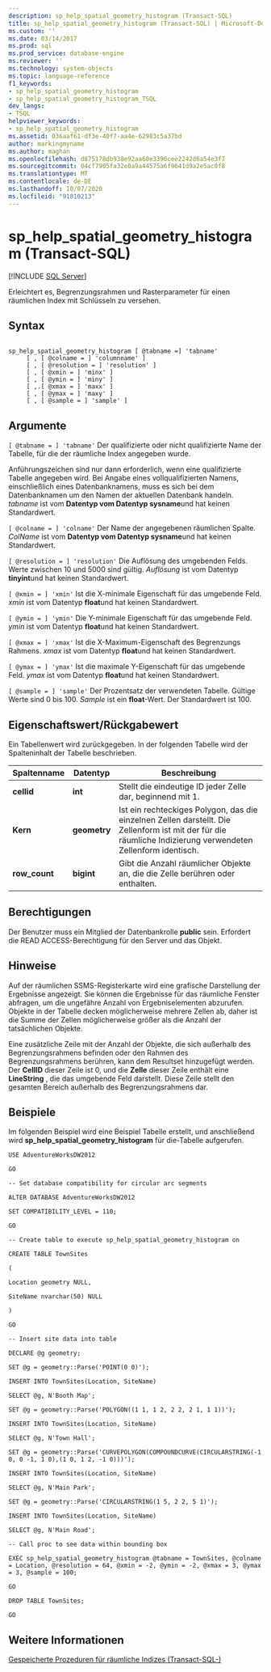 ```yaml
---
description: sp_help_spatial_geometry_histogram (Transact-SQL)
title: sp_help_spatial_geometry_histogram (Transact-SQL) | Microsoft-Dokumentation
ms.custom: ''
ms.date: 03/14/2017
ms.prod: sql
ms.prod_service: database-engine
ms.reviewer: ''
ms.technology: system-objects
ms.topic: language-reference
f1_keywords:
- sp_help_spatial_geometry_histogram
- sp_help_spatial_geometry_histogram_TSQL
dev_langs:
- TSQL
helpviewer_keywords:
- sp_help_spatial_geometry_histogram
ms.assetid: 036aaf61-df3e-40f7-aa4e-62983c5a37bd
author: markingmyname
ms.author: maghan
ms.openlocfilehash: d875178db938e92aa60e3396cee2242d6a54e3f7
ms.sourcegitcommit: 04cf7905fa32e0a9a44575a6f9641d9a2e5ac0f8
ms.translationtype: MT
ms.contentlocale: de-DE
ms.lasthandoff: 10/07/2020
ms.locfileid: "91810213"
---
```

# <a name="sp_help_spatial_geometry_histogram-transact-sql"></a>sp_help_spatial_geometry_histogram (Transact-SQL)
[!INCLUDE [SQL Server](../../includes/applies-to-version/sqlserver.md)]

  Erleichtert es, Begrenzungsrahmen und Rasterparameter für einen räumlichen Index mit Schlüsseln zu versehen.  
  
## <a name="syntax"></a>Syntax  
  
```  
  
sp_help_spatial_geometry_histogram [ @tabname =] 'tabname'   
     [ , [ @colname = ] 'columnname' ]   
     [ , [ @resolution = ] 'resolution' ]  
     [ , [ @xmin = ] 'minx' ]   
     [ , [ @ymin = ] 'miny' ]   
     [ ,.[ @xmax = ] 'maxx' ]  
     [ , [ @ymax = ] 'maxy' ]  
     [ , [ @sample = ] 'sample' ]  
```  
  
## <a name="arguments"></a>Argumente  
`[ @tabname = ] 'tabname'` Der qualifizierte oder nicht qualifizierte Name der Tabelle, für die der räumliche Index angegeben wurde.  
  
 Anführungszeichen sind nur dann erforderlich, wenn eine qualifizierte Tabelle angegeben wird. Bei Angabe eines vollqualifizierten Namens, einschließlich eines Datenbanknamens, muss es sich bei dem Datenbanknamen um den Namen der aktuellen Datenbank handeln. *tabname* ist vom **Datentyp vom Datentyp sysname**und hat keinen Standardwert.  
  
`[ @colname = ] 'colname'` Der Name der angegebenen räumlichen Spalte. *ColName* ist vom **Datentyp vom Datentyp sysname**und hat keinen Standardwert.  
  
`[ @resolution = ] 'resolution'` Die Auflösung des umgebenden Felds. Werte zwischen 10 und 5000 sind gültig. *Auflösung* ist vom Datentyp **tinyint**und hat keinen Standardwert.  
  
`[ @xmin = ] 'xmin'` Ist die X-minimale Eigenschaft für das umgebende Feld. *xmin* ist vom Datentyp **float**und hat keinen Standardwert.  
  
`[ @ymin = ] 'ymin'` Die Y-minimale Eigenschaft für das umgebende Feld. *ymin* ist vom Datentyp **float**und hat keinen Standardwert.  
  
`[ @xmax = ] 'xmax'` Ist die X-Maximum-Eigenschaft des Begrenzungs Rahmens. *xmax* ist vom Datentyp **float**und hat keinen Standardwert.  
  
`[ @ymax = ] 'ymax'` Ist die maximale Y-Eigenschaft für das umgebende Feld. *ymax* ist vom Datentyp **float**und hat keinen Standardwert.  
  
`[ @sample = ] 'sample'` Der Prozentsatz der verwendeten Tabelle. Gültige Werte sind 0 bis 100. *Sample* ist ein **float**-Wert. Der Standardwert ist 100.  
  
## <a name="property-valuereturn-value"></a>Eigenschaftswert/Rückgabewert  
 Ein Tabellenwert wird zurückgegeben. In der folgenden Tabelle wird der Spalteninhalt der Tabelle beschrieben.  
  
|Spaltenname|Datentyp|Beschreibung|  
|-----------------|---------------|-----------------|  
|**cellid**|**int**|Stellt die eindeutige ID jeder Zelle dar, beginnend mit 1.|  
|**Kern**|**geometry**|Ist ein rechteckiges Polygon, das die einzelnen Zellen darstellt. Die Zellenform ist mit der für die räumliche Indizierung verwendeten Zellenform identisch.|  
|**row_count**|**bigint**|Gibt die Anzahl räumlicher Objekte an, die die Zelle berühren oder enthalten.|  
  
## <a name="permissions"></a>Berechtigungen  
 Der Benutzer muss ein Mitglied der Datenbankrolle **public** sein. Erfordert die READ ACCESS-Berechtigung für den Server und das Objekt.  
  
## <a name="remarks"></a>Hinweise  
 Auf der räumlichen SSMS-Registerkarte wird eine grafische Darstellung der Ergebnisse angezeigt. Sie können die Ergebnisse für das räumliche Fenster abfragen, um die ungefähre Anzahl von Ergebniselementen abzurufen. Objekte in der Tabelle decken möglicherweise mehrere Zellen ab, daher ist die Summe der Zellen möglicherweise größer als die Anzahl der tatsächlichen Objekte.  
  
 Eine zusätzliche Zeile mit der Anzahl der Objekte, die sich außerhalb des Begrenzungsrahmens befinden oder den Rahmen des Begrenzungsrahmens berühren, kann dem Resultset hinzugefügt werden. Der **CellID** dieser Zeile ist 0, und die **Zelle** dieser Zeile enthält eine **LineString** , die das umgebende Feld darstellt. Diese Zeile stellt den gesamten Bereich außerhalb des Begrenzungsrahmens dar.  
  
## <a name="examples"></a>Beispiele  
 Im folgenden Beispiel wird eine Beispiel Tabelle erstellt, und anschließend wird **sp_help_spatial_geometry_histogram** für die-Tabelle aufgerufen.  
  
 `USE AdventureWorksDW2012`  
  
 `GO`  
  
 `-- Set database compatibility for circular arc segments`  
  
 `ALTER DATABASE AdventureWorksDW2012`  
  
 `SET COMPATIBILITY_LEVEL = 110;`  
  
 `GO`  
  
 `-- Create table to execute sp_help_spatial_geometry_histogram on`  
  
 `CREATE TABLE TownSites`  
  
 `(`  
  
 `Location geometry NULL,`  
  
 `SiteName nvarchar(50) NULL`  
  
 `)`  
  
 `GO`  
  
 `-- Insert site data into table`  
  
 `DECLARE @g geometry;`  
  
 `SET @g = geometry::Parse('POINT(0 0)');`  
  
 `INSERT INTO TownSites(Location, SiteName)`  
  
 `SELECT @g, N'Booth Map';`  
  
 `SET @g = geometry::Parse('POLYGON((1 1, 1 2, 2 2, 2 1, 1 1))');`  
  
 `INSERT INTO TownSites(Location, SiteName)`  
  
 `SELECT @g, N'Town Hall';`  
  
 `SET @g = geometry::Parse('CURVEPOLYGON(COMPOUNDCURVE(CIRCULARSTRING(-1 0, 0 -1, 1 0),(1 0, 1 2, -1 0)))');`  
  
 `INSERT INTO TownSites(Location, SiteName)`  
  
 `SELECT @g, N'Main Park';`  
  
 `SET @g = geometry::Parse('CIRCULARSTRING(1 5, 2 2, 5 1)');`  
  
 `INSERT INTO TownSites(Location, SiteName)`  
  
 `SELECT @g, N'Main Road';`  
  
 `-- Call proc to see data within bounding box`  
  
 `EXEC sp_help_spatial_geometry_histogram @tabname = TownSites, @colname = Location, @resolution = 64, @xmin = -2, @ymin = -2, @xmax = 3, @ymax = 3, @sample = 100;`  
  
 `GO`  
  
 `DROP TABLE TownSites;`  
  
 `GO`  
  
## <a name="see-also"></a>Weitere Informationen  
 [Gespeicherte Prozeduren für räumliche Indizes &#40;Transact-SQL-&#41;](./spatial-index-stored-procedures-arguments-and-properties.md)  
  
